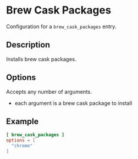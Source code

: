 # Brew Cask Packages

Configuration for a `brew_cask_packages` entry.

## Description

Installs brew cask packages.

## Options

Accepts any number of arguments.

- each argument is a brew cask package to install

## Example

```toml
[ brew_cask_packages ]
options = [
  "chrome"
]
```
